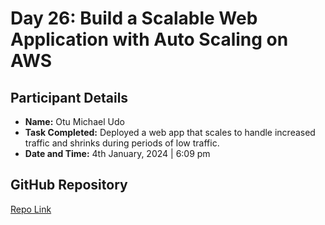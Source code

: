 # Day 26: Build a Scalable Web Application with Auto Scaling on AWS

## Participant Details

- **Name:** Otu Michael Udo
- **Task Completed:** Deployed a web app that scales to handle increased traffic and shrinks during periods of low traffic.
- **Date and Time:** 4th January, 2024 | 6:09 pm

## GitHub Repository
[Repo Link](https://github.com/Otumiky/scalable-web-app)